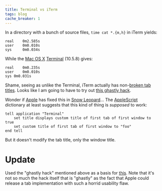 ```yaml
---
title: Terminal vs iTerm
tags: blog
cache_breaker: 1
---
```


In a directory with a bunch of source files, `time cat *.{m,h}` in iTerm yields:

    real    0m2.585s
    user    0m0.010s
    sys     0m0.034s

While the [Mac OS X](/wiki/Mac_OS_X) [Terminal](/wiki/Terminal) (10.5.8) gives:

    real	0m0.235s
    user	0m0.010s
    sys	0m0.031s

Shame, seeing as unlike the Terminal, iTerm actually has non-[broken tab titles](/twitter/157). Looks like I am going to have to try out [this ghastly hack](http://pseudogreen.org/blog/set_tab_names_in_leopard_terminal.html).

Wonder if [Apple](/wiki/Apple) has fixed this in [Snow Leopard](/wiki/Snow_Leopard)... The [AppleScript](/wiki/AppleScript) dictionary at least suggests that this kind of thing is _supposed_ to work:

    tell application "Terminal"
    	set title displays custom title of first tab of first window to true
    	set custom title of first tab of first window to "foo"
    end tell

But it doesn't modify the tab title, only the window title.

# Update

Used the "ghastly hack" mentioned above as a basis for [this](http://git.wincent.com/wincent.git/commitdiff/f8a8493f12c726bc641be43b5973adb6d6348222). Note that it's not so much the hack itself that is "ghastly" as the fact that Apple could release a tab implementation with such a horrid usability flaw.
